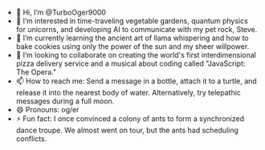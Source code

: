 - 👋 Hi, I’m @TurboOger9000
- 👀 I’m interested in time-traveling vegetable gardens, quantum physics for unicorns, and developing AI to communicate with my pet rock, Steve.
- 🌱 I’m currently learning the ancient art of llama whispering and how to bake cookies using only the power of the sun and my sheer willpower.
- 💞️ I’m looking to collaborate on creating the world's first interdimensional pizza delivery service and a musical about coding called "JavaScript: The Opera."
- 📫 How to reach me: Send a message in a bottle, attach it to a turtle, and release it into the nearest body of water. Alternatively, try telepathic messages during a full moon.
- 😄 Pronouns: og/er
- ⚡ Fun fact: I once convinced a colony of ants to form a synchronized dance troupe. We almost went on tour, but the ants had scheduling conflicts.
